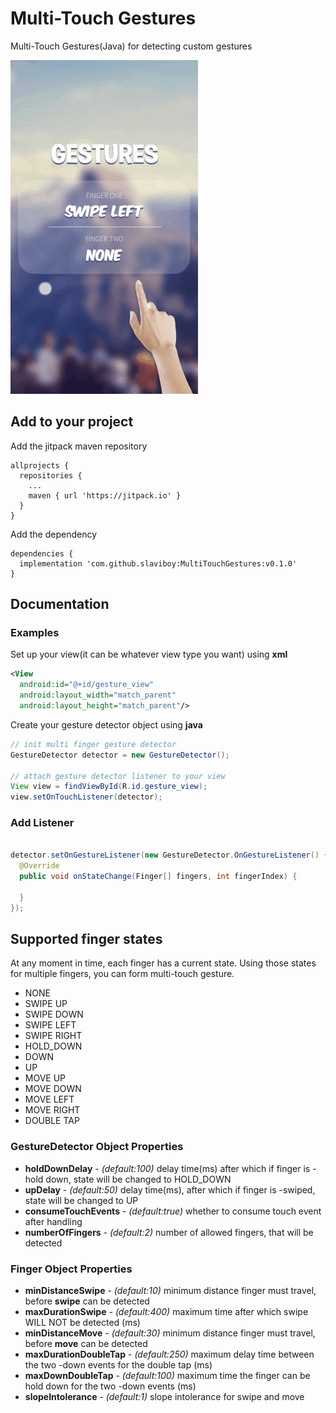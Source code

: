 # Multi-Touch Gestures
Multi-Touch Gestures(Java) for detecting custom gestures
 
![alt text](screens/300p.gif)
## Add to your project
Add the jitpack maven repository
```
allprojects {
  repositories {
    ...
    maven { url 'https://jitpack.io' }
  }
}
``` 
Add the dependency
```
dependencies {
  implementation 'com.github.slaviboy:MultiTouchGestures:v0.1.0'
}
```


## Documentation
### Examples
Set up your view(it can be whatever view type you want) using **xml**
```xml
<View
  android:id="@+id/gesture_view"
  android:layout_width="match_parent"
  android:layout_height="match_parent"/>

```

Create your gesture detector object using **java**
```JAVA
// init multi finger gesture detector
GestureDetector detector = new GestureDetector();

// attach gesture detector listener to your view
View view = findViewById(R.id.gesture_view);
view.setOnTouchListener(detector);
```

### Add Listener
```JAVA

detector.setOnGestureListener(new GestureDetector.OnGestureListener() {
  @Override
  public void onStateChange(Finger[] fingers, int fingerIndex) {

  }
});
```

## Supported finger states
At any moment in time, each finger has a current state. Using those states for multiple
fingers, you can form multi-touch gesture.

- NONE
- SWIPE UP 
- SWIPE DOWN  
- SWIPE LEFT  
- SWIPE RIGHT  
- HOLD_DOWN 
- DOWN  
- UP  
- MOVE UP  
- MOVE DOWN  
- MOVE LEFT 
- MOVE RIGHT  
- DOUBLE TAP 

### GestureDetector Object Properties 
* **holdDownDelay** - *(default:100)* delay time(ms) after which if finger is -hold down, state will be changed to HOLD_DOWN
* **upDelay** - *(default:50)* delay time(ms), after which if finger is -swiped, state will be changed to UP
* **consumeTouchEvents** - *(default:true)*  whether to consume touch event after handling
* **numberOfFingers** - *(default:2)* number of allowed fingers, that will be detected

### Finger Object Properties
* **minDistanceSwipe** - *(default:10)* minimum distance finger must travel, before **swipe** can be detected 
* **maxDurationSwipe** - *(default:400)* maximum time after which swipe WILL NOT be detected (ms) 
* **minDistanceMove** - *(default:30)* minimum distance finger must travel, before **move** can be detected 
* **maxDurationDoubleTap** - *(default:250)* maximum delay time between the two -down events for the double tap (ms)
* **maxDownDoubleTap** - *(default:100)* maximum time the finger can be hold down for the two -down events (ms) 
* **slopeIntolerance** - *(default:1)* slope intolerance for swipe and move 
